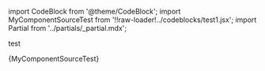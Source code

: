 
import CodeBlock from '@theme/CodeBlock';
import MyComponentSourceTest from '!!raw-loader!../codeblocks/test1.jsx';
import Partial from '../partials/_partial.mdx';

<p>test</p>

<CodeBlock className="language-jsx">{MyComponentSourceTest}</CodeBlock>

<!-- 
<Partial name="test1"></Partial> -->
